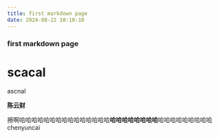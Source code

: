 ```yaml
---
title: first markdown page
date: 2024-08-22 10:10:10
---
```


### first markdown page

# scacal

ascnal

**陈云财**

擦啊哈哈哈哈哈哈哈哈哈哈哈哈哈哈哈**哈哈哈哈哈哈哈哈**哈哈哈哈哈哈哈哈哈chenyuncai
